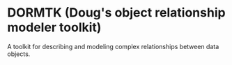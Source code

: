 # DORMTK (Doug's object relationship modeler toolkit)
A toolkit for describing and modeling complex relationships between data objects.
